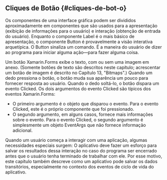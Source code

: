 ## Cliques de Botão {#cliques-de-bot-o}

Os componentes de uma interface gráfica podem ser divididos aproximadamente em componentes que são usados para a apresentação (exibição de informações para o usuário) e interação (obtenção de entrada do usuário). Enquanto o componente Label é o mais básico de apresentação, o componente Button é provavelmente a visão interativa arquetípica. O Button sinaliza um comando. É a maneira do usuário de dizer ao programa para iniciar alguma ação—para fazer alguma coisa.

Um botão Xamarin.Forms exibe o texto, com ou sem uma imagem em anexo. (Somente botões de texto são descritos neste capítulo; acrescentar um botão de imagem é descrito no Capítulo 13, &quot;Bitmaps&quot;.) Quando um dedo pressiona o botão, o botão muda sua aparência um pouco para fornecer resposta ao usuário. Quando o dedo soltá-lo, o botão dispara um evento Clicked. Os dois argumentos do evento Clicked são típicos dos eventos Xamarin.Forms:

*   O primeiro argumento é o objeto que disparou o evento. Para o evento Clicked, este é o próprio componente que foi pressionado.
*   O segundo argumento, em alguns casos, fornece mais informações sobre o evento. Para o evento Clicked, o segundo argumento é simplesmente um objeto EventArgs que não fornece informação adicional.

Quando um usuário começa a interagir com uma aplicação, algumas necessidades especiais surgem: O aplicativo deve fazer um esforço para salvar os resultados dessa interação no caso do programa ser encerrado antes que o usuário tenha terminado de trabalhar com ele. Por esse motivo, este capítulo também descreve como um aplicativo pode salvar os dados transitórios, especialmente no contexto dos eventos de ciclo de vida do aplicativo.